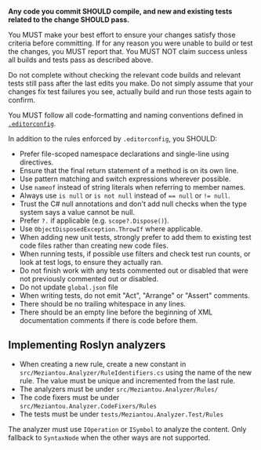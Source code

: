**Any code you commit SHOULD compile, and new and existing tests related to the change SHOULD pass.**

You MUST make your best effort to ensure your changes satisfy those criteria before committing. If for any reason you were unable to build or test the changes, you MUST report that. You MUST NOT claim success unless all builds and tests pass as described above.

Do not complete without checking the relevant code builds and relevant tests still pass after the last edits you make. Do not simply assume that your changes fix test failures you see, actually build and run those tests again to confirm.

You MUST follow all code-formatting and naming conventions defined in [`.editorconfig`](/.editorconfig).

In addition to the rules enforced by `.editorconfig`, you SHOULD:

- Prefer file-scoped namespace declarations and single-line using directives.
- Ensure that the final return statement of a method is on its own line.
- Use pattern matching and switch expressions wherever possible.
- Use `nameof` instead of string literals when referring to member names.
- Always use `is null` or `is not null` instead of `== null` or `!= null`.
- Trust the C# null annotations and don't add null checks when the type system says a value cannot be null.
- Prefer `?.` if applicable (e.g. `scope?.Dispose()`).
- Use `ObjectDisposedException.ThrowIf` where applicable.
- When adding new unit tests, strongly prefer to add them to existing test code files rather than creating new code files.
- When running tests, if possible use filters and check test run counts, or look at test logs, to ensure they actually ran.
- Do not finish work with any tests commented out or disabled that were not previously commented out or disabled.
- Do not update `global.json` file
- When writing tests, do not emit "Act", "Arrange" or "Assert" comments.
- There should be no trailing whitespace in any lines.
- There should be an empty line before the beginning of XML documentation comments if there is code before them.

## Implementing Roslyn analyzers

- When creating a new rule, create a new constant in `src/Meziantou.Analyzer/RuleIdentifiers.cs` using the name of the new rule. The value must be unique and incremented from the last rule.
- The analyzers must be under `src/Meziantou.Analyzer/Rules/` 
- The code fixers must be under `src/Meziantou.Analyzer.CodeFixers/Rules`
- The tests must be under `tests/Meziantou.Analyzer.Test/Rules`

The analyzer must use `IOperation` or `ISymbol` to analyze the content. Only fallback to `SyntaxNode` when the other ways are not supported.
